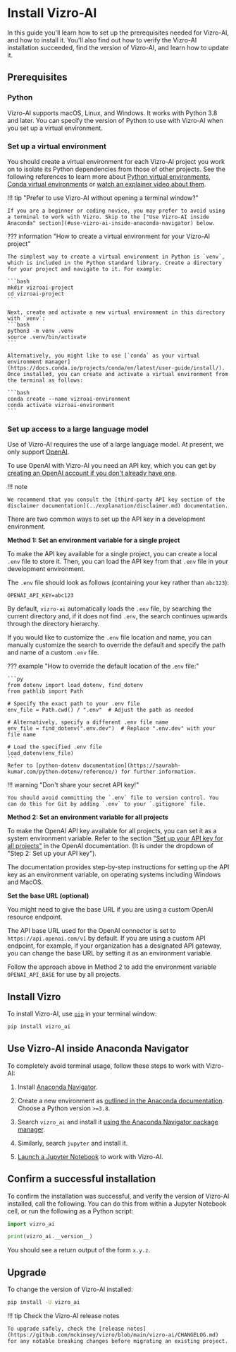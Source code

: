# Install Vizro-AI

In this guide you'll learn how to set up the prerequisites needed for Vizro-AI, and how to install it. You'll also find out how to verify the Vizro-AI installation succeeded, find the version of Vizro-AI, and learn how to update it.

## Prerequisites

### Python
Vizro-AI supports macOS, Linux, and Windows. It works with Python 3.8 and later. You can specify the version of Python to use with Vizro-AI when you set up a virtual environment.


### Set up a virtual environment
You should create a virtual environment for each Vizro-AI project you work on to isolate its Python dependencies from those of other projects. See the following references to learn more about [Python virtual environments](https://realpython.com/python-virtual-environments-a-primer/), [Conda virtual environments](https://docs.conda.io/projects/conda/en/latest/user-guide/getting-started.html#starting-conda) or [watch an explainer video about them](https://youtu.be/YKfAwIItO7M).

!!! tip "Prefer to use Vizro-AI without opening a terminal window?"

    If you are a beginner or coding novice, you may prefer to avoid using a terminal to work with Vizro. Skip to the ["Use Vizro-AI inside Anaconda" section](#use-vizro-ai-inside-anaconda-navigator) below.

??? information "How to create a virtual environment for your Vizro-AI project"

    The simplest way to create a virtual environment in Python is `venv`, which is included in the Python standard library. Create a directory for your project and navigate to it. For example:

    ```bash
    mkdir vizroai-project
    cd vizroai-project
    ```

    Next, create and activate a new virtual environment in this directory with `venv`:
    ```bash
    python3 -m venv .venv
    source .venv/bin/activate
    ```

    Alternatively, you might like to use [`conda` as your virtual environment manager](https://docs.conda.io/projects/conda/en/latest/user-guide/install/). Once installed, you can create and activate a virtual environment from the terminal as follows:

    ```bash
    conda create --name vizroai-environment
    conda activate vizroai-environment
    ```

### Set up access to a large language model

Use of Vizro-AI requires the use of a large language model. At present, we only support [OpenAI](https://openai.com/).

To use OpenAI with Vizro-AI you need an API key, which you can get by [creating an OpenAI account if you don't already have one](https://platform.openai.com/account/api-keys).

!!! note

    We recommend that you consult the [third-party API key section of the disclaimer documentation](../explanation/disclaimer.md) documentation.

There are two common ways to set up the API key in a development environment.

__Method 1: Set an environment variable for a single project__

To make the API key available for a single project, you can create a local `.env`
file to store it. Then, you can load the API key from that `.env` file in your development environment.

The `.env` file should look as follows (containing your key rather than `abc123`):

```text
OPENAI_API_KEY=abc123
```

By default, `vizro-ai` automatically loads the `.env` file, by searching the current directory and, if it does not find `.env`, the search continues upwards through the directory hierarchy.

If you would like to customize the `.env` file location and name, you can manually customize the search to override the default and specify the path and name of a custom `.env` file.

??? example "How to override the default location of the .`env` file:"

    ```py
    from dotenv import load_dotenv, find_dotenv
    from pathlib import Path

    # Specify the exact path to your .env file
    env_file = Path.cwd() / ".env"  # Adjust the path as needed

    # Alternatively, specify a different .env file name
    env_file = find_dotenv(".env.dev")  # Replace ".env.dev" with your file name

    # Load the specified .env file
    load_dotenv(env_file)
    ```
    Refer to [python-dotenv documentation](https://saurabh-kumar.com/python-dotenv/reference/) for further information.

!!! warning "Don't share your secret API key!"

    You should avoid committing the `.env` file to version control. You can do this for Git by adding `.env` to your `.gitignore` file.


__Method 2: Set an environment variable for all projects__

To make the OpenAI API key available for all projects, you can set it as a system environment
variable. Refer to the section ["Set up your API key for all projects"](https://platform.openai.com/docs/quickstart/step-2-setup-your-api-key?context=python)
in the OpenAI documentation. (It is under the dropdown of "Step 2: Set up your API key").

The documentation provides step-by-step instructions for setting up the API key as an environment
variable, on operating systems including Windows and MacOS.

__Set the base URL (optional)__

You might need to give the base URL if you are using a custom OpenAI resource endpoint.

The API base URL used for the OpenAI connector is set to `https://api.openai.com/v1` by default.
If you are using a custom API endpoint, for example, if your organization has a designated API gateway,
you can change the base URL by setting it as an environment variable.


Follow the approach above in Method 2 to add the environment variable `OPENAI_API_BASE` for use by all projects.


## Install Vizro

To install Vizro-AI, use [`pip`](https://pip.pypa.io/en/stable/) in your terminal window:

```bash
pip install vizro_ai
```

## Use Vizro-AI inside Anaconda Navigator

To completely avoid terminal usage, follow these steps to work with Vizro-AI:


1. Install [Anaconda Navigator](https://www.anaconda.com/download).

2. Create a new environment as [outlined in the Anaconda documentation](https://docs.anaconda.com/free/navigator/tutorials/manage-environments/). Choose a Python version `>=3.8`.

3. Search `vizro_ai` and install it [using the Anaconda Navigator package manager](https://docs.anaconda.com/free/navigator/tutorials/manage-packages/).

4. Similarly, search `jupyter` and install it.

5. [Launch a Jupyter Notebook](https://problemsolvingwithpython.com/02-Jupyter-Notebooks/02.04-Opening-a-Jupyter-Notebook/#open-a-jupyter-notebook-with-anaconda-navigator) to work with Vizro-AI.


## Confirm a successful installation

To confirm the installation was successful, and verify the version of Vizro-AI installed, call the following. You can do this from within a Jupyter Notebook cell, or run the following as a Python script:

```py
import vizro_ai

print(vizro_ai.__version__)
```

You should see a return output of the form `x.y.z`.

## Upgrade

To change the version of Vizro-AI installed:

```bash
pip install -U vizro_ai
```

!!! tip Check the Vizro-AI release notes

    To upgrade safely, check the [release notes](https://github.com/mckinsey/vizro/blob/main/vizro-ai/CHANGELOG.md) for any notable breaking changes before migrating an existing project.

